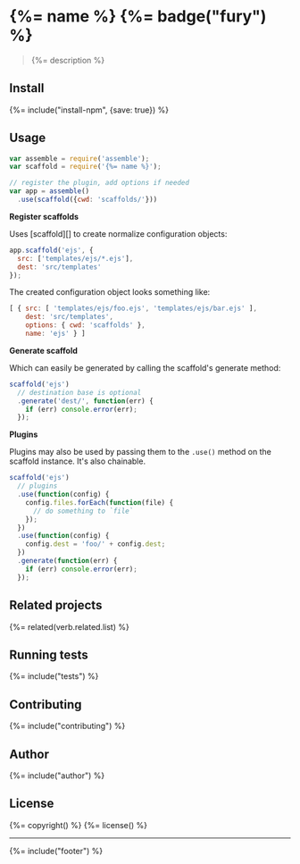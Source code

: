 # {%= name %} {%= badge("fury") %}

> {%= description %}

## Install
{%= include("install-npm", {save: true}) %}

## Usage

```js
var assemble = require('assemble');
var scaffold = require('{%= name %}');

// register the plugin, add options if needed
var app = assemble()
  .use(scaffold({cwd: 'scaffolds/'}))
```

**Register scaffolds**

Uses [scaffold][] to create normalize configuration objects:

```js
app.scaffold('ejs', {
  src: ['templates/ejs/*.ejs'],
  dest: 'src/templates'
});
```

The created configuration object looks something like:

```js
[ { src: [ 'templates/ejs/foo.ejs', 'templates/ejs/bar.ejs' ],
    dest: 'src/templates',
    options: { cwd: 'scaffolds' },
    name: 'ejs' } ]
```

**Generate scaffold**

Which can easily be generated by calling the scaffold's generate method:

```js
scaffold('ejs')
  // destination base is optional
  .generate('dest/', function(err) {
    if (err) console.error(err);
  });
```

**Plugins**

Plugins may also be used by passing them to the `.use()` method on the scaffold instance. It's also chainable.

```js
scaffold('ejs')
  // plugins
  .use(function(config) {
    config.files.forEach(function(file) {
      // do something to `file`
    });
  })
  .use(function(config) {
    config.dest = 'foo/' + config.dest;
  })
  .generate(function(err) {
    if (err) console.error(err);
  });
```



## Related projects
{%= related(verb.related.list) %}  

## Running tests
{%= include("tests") %}

## Contributing
{%= include("contributing") %}

## Author
{%= include("author") %}

## License
{%= copyright() %}
{%= license() %}

***

{%= include("footer") %}
